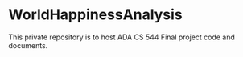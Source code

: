 # WorldHappinessAnalysis
This private repository  is to host ADA CS 544 Final project code and documents.
